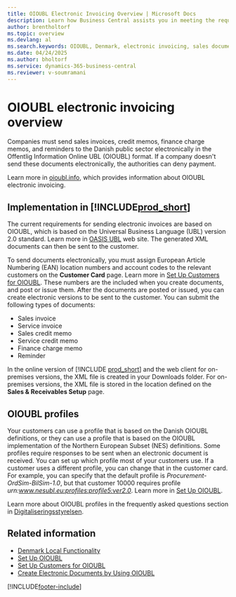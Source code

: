 ```yaml
---
title: OIOUBL Electronic Invoicing Overview | Microsoft Docs
description: Learn how Business Central assists you in meeting the requirement to send sales documents electronically to the Danish public sector in the OIOUBL format.
author: brentholtorf 
ms.topic: overview
ms.devlang: al
ms.search.keywords: OIOUBL, Denmark, electronic invoicing, sales documents, reminder
ms.date: 04/24/2025
ms.author: bholtorf
ms.service: dynamics-365-business-central
ms.reviewer: v-soumramani
---
```


# OIOUBL electronic invoicing overview

Companies must send sales invoices, credit memos, finance charge memos, and reminders to the Danish public sector electronically in the Offentlig Information Online UBL (OIOUBL) format. If a company doesn't send these documents electronically, the authorities can deny payment.  

Learn more in [oioubl.info](http://www.oioubl.info/classes/da/index.html), which provides information about OIOUBL electronic invoicing.  

## Implementation in [!INCLUDE[prod_short](../../includes/prod_short.md)]  

The current requirements for sending electronic invoices are based on OIOUBL, which is based on the Universal Business Language (UBL) version 2.0 standard. Learn more in [OASIS UBL](https://aka.ms/OasisUblSite) web site. The generated XML documents can then be sent to the customer.  

To send documents electronically, you must assign European Article Numbering (EAN) location numbers and account codes to the relevant customers on the **Customer Card** page. Learn more in [Set Up Customers for OIOUBL](how-to-set-up-customers-for-oioubl.md). These numbers are the included when you create documents, and post or issue them. After the documents are posted or issued, you can create electronic versions to be sent to the customer. You can submit the following types of documents:  

- Sales invoice  
- Service invoice  
- Sales credit memo  
- Service credit memo  
- Finance charge memo  
- Reminder  

In the online version of [!INCLUDE [prod_short](../../includes/prod_short.md)] and the web client for on-premises versions, the XML file is created in your Downloads folder. For on-premises versions, the XML file is stored in the location defined on the **Sales & Receivables Setup** page.  

## OIOUBL profiles

Your customers can use a profile that is based on the Danish OIOUBL definitions, or they can use a profile that is based on the OIOUBL implementation of the Northern European Subset (NES) definitions. Some profiles require responses to be sent when an electronic document is received. You can set up which profile most of your customers use. If a customer uses a different profile, you can change that in the customer card. For example, you can specify that the default profile is *Procurement-OrdSim-BilSim-1.0*, but that customer 10000 requires profile *urn:www.nesubl.eu:profiles:profile5:ver2.0*. Learn more in [Set Up OIOUBL](how-to-set-up-oioubl.md).  

Learn more about OIOUBL profiles in the frequently asked questions section in [Digitaliseringsstyrelsen](https://aka.ms/Digitaliseringsstyrelsen).  

## Related information

- [Denmark Local Functionality](denmark-local-functionality.md)  
- [Set Up OIOUBL](how-to-set-up-oioubl.md)  
- [Set Up Customers for OIOUBL](how-to-set-up-customers-for-oioubl.md)  
- [Create Electronic Documents by Using OIOUBL](how-to-create-electronic-documents-by-using-oioubl.md)  

[!INCLUDE[footer-include](../../includes/footer-banner.md)]
